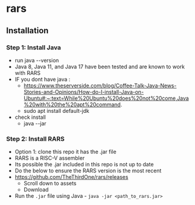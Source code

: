 # rars

## Installation

### Step 1: Install Java
- run java --version
- Java 8, Java 11, and Java 17 have been tested and are known to work with RARS
- IF you dont have java :
	- https://www.theserverside.com/blog/Coffee-Talk-Java-News-Stories-and-Opinions/How-do-I-install-Java-on-Ubuntu#:~:text=While%20Ubuntu%20does%20not%20come,Java%20with%20the%20apt%20command.
	- sudo apt install default-jdk
- check install 
	- java --jar 

### Step 2: Install RARS
- Option 1: clone this repo it has the .jar file
- RARS is a RISC-V assembler 
- Its possible the .jar included in this repo is not up to date
- Do the below to ensure the RARS version is the most recent
- https://github.com/TheThirdOne/rars/releases 
	- Scroll down to assets
	- Download
- Run the `.jar` file using Java - `java -jar <path_to_rars.jar>`
